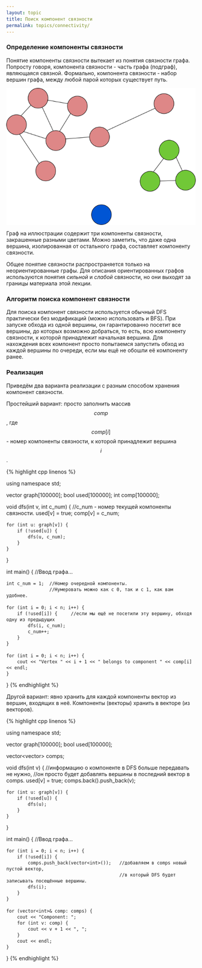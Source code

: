 ```yaml
---
layout: topic
title: Поиск компонент связности
permalink: topics/connectivity/
---
```


### Определение компоненты связности

Понятие компоненты связности вытекает из понятия связности графа. Попросту
говоря, компонента связности - часть графа (подграф), являющаяся связной.
Формально, компонента связности - набор вершин графа, между любой парой
которых существует путь.

<img style="display: block; margin: auto" src="/resources/connectivity.png" />

Граф на иллюстрации содержит три компоненты связности, закрашенные разными
цветами. Можно заметить, что даже одна вершина, изолированная от остального
графа, составляет компоненту связности.

Общее понятие связности распространяется только на неориентированные графы.
Для описания ориентированных графов используются понятия *сильной* и *слабой*
связности, но они выходят за границы материала этой лекции.

### Алгоритм поиска компонент связности

Для поиска компонент связности используется обычный DFS практически без
модификаций (можно использовать и BFS). При запуске обхода из одной вершины, он
гарантированно посетит все вершины, до которых возможно добраться, то есть,
всю компоненту связности, к которой принадлежит начальная вершина. Для нахождения
всех компонент просто попытаемся запустить обход из каждой вершины по очереди,
если мы ещё не обошли её компоненту ранее.

### Реализация

Приведём два варианта реализации с разным способом хранения компонент связности.

Простейший вариант: просто заполнить массив $$comp$$, где $$comp[i]$$ - номер
компоненты связности, к которой принадлежит вершина $$i$$.

{% highlight cpp linenos %}


using namespace std;

vector<int> graph[100000];
bool used[100000];
int comp[100000];

void dfs(int v, int c_num) {    //c_num - номер текущей компоненты связности.
    used[v] = true;
    comp[v] = c_num;

    for (int u: graph[v]) {
        if (!used[u]) {
            dfs(u, c_num);
        }
    }
}

int main() {
    //Ввод графа...

    int c_num = 1;  //Номер очередной компоненты.
                    //Нумеровать можно как с 0, так и с 1, как вам удобнее.

    for (int i = 0; i < n; i++) {
        if (!used[i]) {     //если мы ещё не посетили эту вершину, обходя одну из предыдущих
            dfs(i, c_num);
            c_num++;
        }
    }

    for (int i = 0; i < n; i++) {
        cout << "Vertex " << i + 1 << " belongs to component " << comp[i] << endl;
    }
}
{% endhighlight %}


Другой вариант: явно хранить для каждой компоненты вектор из вершин, входящих
в неё. Компоненты (векторы) хранить в векторе (из векторов).

{% highlight cpp linenos %}


using namespace std;

vector<int> graph[100000];
bool used[100000];

vector<vector<int>> comps;

void dfs(int v) {   //информацию о компоненте в DFS больше передавать не нужно,
                    //он просто будет добавлять вершины в последний вектор в comps.
    used[v] = true;
    comps.back().push_back(v);

    for (int u: graph[v]) {
        if (!used[u]) {
            dfs(u);
        }
    }
}

int main() {
    //Ввод графа...

    for (int i = 0; i < n; i++) {
        if (!used[i]) {
            comps.push_back(vector<int>());   //добавляем в comps новый пустой вектор,
                                              //в который DFS будет записывать посещённые вершины.
            dfs(i);
        }
    }

    for (vector<int>& comp: comps) {
        cout << "Component: ";
        for (int v: comp) {
            cout << v + 1 << ", ";
        }
        cout << endl;
    }
}
{% endhighlight %}

